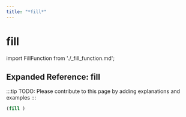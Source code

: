 ```yaml
---
title: "*fill*"
---
```


# fill

import FillFunction from './_fill_function.md';

<FillFunction />

## Expanded Reference: fill

:::tip
TODO: Please contribute to this page by adding explanations and examples
:::

```lisp
(fill )
```
